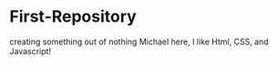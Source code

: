 # First-Repository
creating something out of nothing 
Michael here, I like Html, CSS, and Javascript! 
